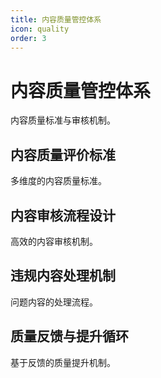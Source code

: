 ```yaml
---
title: 内容质量管控体系
icon: quality
order: 3
---
```


# 内容质量管控体系

内容质量标准与审核机制。

## 内容质量评价标准

多维度的内容质量标准。

## 内容审核流程设计

高效的内容审核机制。

## 违规内容处理机制

问题内容的处理流程。

## 质量反馈与提升循环

基于反馈的质量提升机制。

